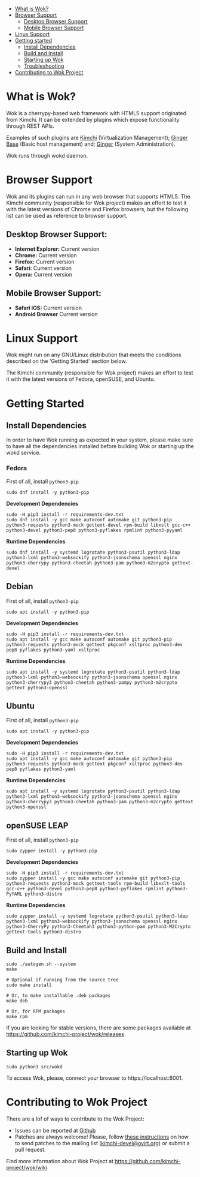 * [What is Wok?](#what-is-wok)
* [Browser Support](#browser-support)
    * [Desktop Browser Support](#desktop-browser-support)
    * [Mobile Browser Support](#mobile-browser-support)
* [Linux Support](#linux-support)
* [Getting started](#getting-started)
    * [Install Dependencies](#install-dependencies)
    * [Build and Install](#build-and-install)
    * [Starting up Wok](#starting-up-wok)
    * [Troubleshooting](/docs/troubleshooting.md)
* [Contributing to Wok Project](#contributing-to-wok-project)

# What is Wok?

Wok is a cherrypy-based web framework with HTML5 support originated from Kimchi.
It can be extended by plugins which expose functionality through REST APIs.

Examples of such plugins are [Kimchi](https://github.com/kimchi-project/kimchi/)
(Virtualization Management); [Ginger Base](https://github.com/kimchi-project/gingerbase/)
(Basic host management) and; [Ginger](https://github.com/kimchi-project/ginger/)
(System Administration).

Wok runs through wokd daemon.

# Browser Support

Wok and its plugins can run in any web browser that supports HTML5. The
Kimchi community (responsible for Wok project) makes an effort to
test it with the latest versions of Chrome and Firefox browsers, but the
following list can be used as reference to browser support.

## Desktop Browser Support:

* **Internet Explorer:** Current version
* **Chrome:** Current version
* **Firefox:** Current version
* **Safari:** Current version
* **Opera:** Current version

## Mobile Browser Support:

* **Safari iOS:** Current version
* **Android Browser** Current version

# Linux Support

Wok might run on any GNU/Linux distribution that meets the conditions
described on the 'Getting Started' section below.

The Kimchi community (responsible for Wok project) makes an effort to
test it with the latest versions of Fedora, openSUSE, and Ubuntu.

# Getting Started

## Install Dependencies

In order to have Wok running as expected in your system, please make sure to have
all the dependencies installed before building Wok or starting up the wokd service.

### Fedora

First of all, install `python3-pip`

    sudo dnf install -y python3-pip

**Development Dependencies**

    sudo -H pip3 install -r requirements-dev.txt
    sudo dnf install -y gcc make autoconf automake git python3-pip python3-requests python3-mock gettext-devel rpm-build libxslt gcc-c++ python3-devel python3-pep8 python3-pyflakes rpmlint python3-pyyaml

**Runtime Dependencies**

    sudo dnf install -y systemd logrotate python3-psutil python3-ldap python3-lxml python3-websockify python3-jsonschema openssl nginx python3-cherrypy python3-cheetah python3-pam python3-m2crypto gettext-devel

## Debian

First of all, install `python3-pip`

    sudo apt install -y python3-pip

**Development Dependencies**

    sudo -H pip3 install -r requirements-dev.txt
    sudo apt install -y gcc make autoconf automake git python3-pip python3-requests python3-mock gettext pkgconf xsltproc python3-dev pep8 pyflakes python3-yaml xsltproc


**Runtime Dependencies**

    sudo apt install -y systemd logrotate python3-psutil python3-ldap python3-lxml python3-websockify python3-jsonschema openssl nginx python3-cherrypy3 python3-cheetah python3-pampy python3-m2crypto gettext python3-openssl

## Ubuntu

First of all, install `python3-pip`

    sudo apt install -y python3-pip

**Development Dependencies**

    sudo -H pip3 install -r requirements-dev.txt
    sudo apt install -y gcc make autoconf automake git python3-pip python3-requests python3-mock gettext pkgconf xsltproc python3-dev pep8 pyflakes python3-yaml

**Runtime Dependencies**

    sudo apt install -y systemd logrotate python3-psutil python3-ldap python3-lxml python3-websockify python3-jsonschema openssl nginx python3-cherrypy3 python3-cheetah python3-pam python3-m2crypto gettext python3-openssl

## openSUSE LEAP

First of all, install `python3-pip`

    sudo zypper install -y python3-pip

**Development Dependencies**

    sudo -H pip3 install -r requirements-dev.txt
    sudo zypper install -y gcc make autoconf automake git python3-pip python3-requests python3-mock gettext-tools rpm-build libxslt-tools gcc-c++ python3-devel python3-pep8 python3-pyflakes rpmlint python3-PyYAML python3-distro

**Runtime Dependencies**

    sudo zypper install -y systemd logrotate python3-psutil python3-ldap python3-lxml python3-websockify python3-jsonschema openssl nginx python3-CherryPy python3-Cheetah3 python3-python-pam python3-M2Crypto gettext-tools python3-distro

## Build and Install

    sudo ./autogen.sh --system
    make

    # Optional if running from the source tree
    sudo make install

    # Or, to make installable .deb packages
    make deb

    # Or, for RPM packages
    make rpm

If you are looking for stable versions, there are some packages available at https://github.com/kimchi-project/wok/releases

## Starting up Wok

    sudo python3 src/wokd

To access Wok, please, connect your browser to https://localhost:8001.

# Contributing to Wok Project

There are a lof of ways to contribute to the Wok Project:

* Issues can be reported at [Github](https://github.com/kimchi-project/wok/issues)
* Patches are always welcome! Please, follow [these instructions](https://github.com/kimchi-project/wok/wiki/How-to-Contribute)
 on how to send patches to the mailing list (kimchi-devel@ovirt.org) or submit a pull request.

Find more information about Wok Project at https://github.com/kimchi-project/wok/wiki
